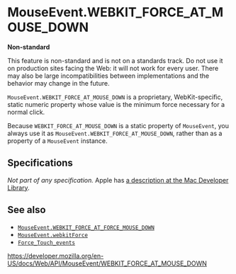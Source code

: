 # MouseEvent.WEBKIT_FORCE_AT_MOUSE_DOWN

**Non-standard**

This feature is non-standard and is not on a standards track. Do not use it on production sites facing the Web: it will not work for every user. There may also be large incompatibilities between implementations and the behavior may change in the future.

`MouseEvent.WEBKIT_FORCE_AT_MOUSE_DOWN` is a proprietary, WebKit-specific, static numeric property whose value is the minimum force necessary for a normal click.

Because `WEBKIT_FORCE_AT_MOUSE_DOWN` is a static property of `MouseEvent`, you always use it as `MouseEvent.WEBKIT_FORCE_AT_MOUSE_DOWN`, rather than as a property of a `MouseEvent` instance.

## Specifications

_Not part of any specification._ Apple has [a description at the Mac Developer Library](https://developer.apple.com/library/prerelease/mac/documentation/AppleApplications/Conceptual/SafariJSProgTopics/RespondingtoForceTouchEventsfromJavaScript.html).

## See also

- [`MouseEvent.WEBKIT_FORCE_AT_FORCE_MOUSE_DOWN`](webkit_force_at_force_mouse_down)
- [`MouseEvent.webkitForce`](webkitforce)
- [`Force_Touch_events`](../force_touch_events)

<a href="https://developer.mozilla.org/en-US/docs/Web/API/MouseEvent/WEBKIT_FORCE_AT_MOUSE_DOWN" class="_attribution-link">https://developer.mozilla.org/en-US/docs/Web/API/MouseEvent/WEBKIT_FORCE_AT_MOUSE_DOWN</a>
